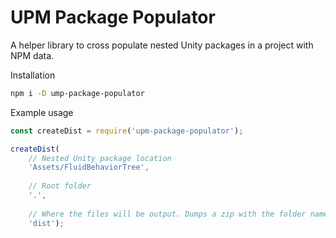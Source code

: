# UPM Package Populator

A helper library to cross populate nested Unity packages in a project with NPM data.

Installation

```bash
npm i -D ump-package-populator
```

Example usage
```javascript
const createDist = require('upm-package-populator');

createDist(
    // Nested Unity package location
    'Assets/FluidBehaviorTree', 
    
    // Root folder
    '.', 
    
    // Where the files will be output. Dumps a zip with the folder name
    'dist');
```
